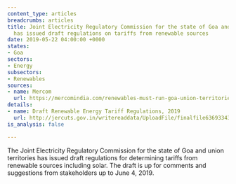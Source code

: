 ```yaml
---
content_type: articles
breadcrumbs: articles
title: Joint Electricity Regulatory Commission for the state of Goa and union territories
  has issued draft regulations on tariffs from renewable sources
date: 2019-05-22 04:00:00 +0000
states:
- Goa
sectors:
- Energy
subsectors:
- Renewables
sources:
- name: Mercom
  url: https://mercomindia.com/renewables-must-run-goa-union-territories/
details:
- name: Draft Renewable Energy Tariff Regulations, 2019
  url: http://jercuts.gov.in/writereaddata/UploadFile/finalfile636933434438348145.pdf
is_analysis: false

---
```

The Joint Electricity Regulatory Commission for the state of Goa and union territories has issued draft regulations for determining tariffs from renewable sources including solar. The draft is up for comments and suggestions from stakeholders up to June 4, 2019.